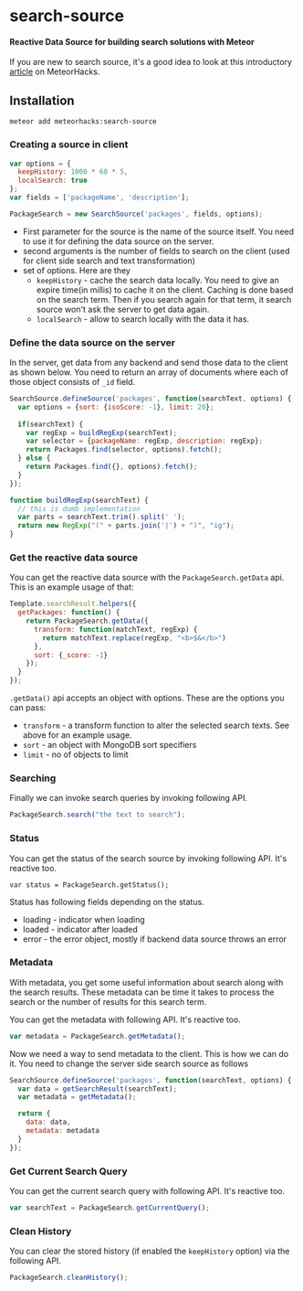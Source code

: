 search-source
=============

#### Reactive Data Source for building search solutions with Meteor

If you are new to search source, it's a good idea to look at this introductory [article](https://meteorhacks.com/implementing-an-instant-search-solution-with-meteor.html) on MeteorHacks. 

## Installation

~~~
meteor add meteorhacks:search-source
~~~

### Creating a source in client

~~~js
var options = {
  keepHistory: 1000 * 60 * 5,
  localSearch: true
};
var fields = ['packageName', 'description'];

PackageSearch = new SearchSource('packages', fields, options);
~~~

* First parameter for the source is the name of the source itself. You need to use it for defining the data source on the server.
* second arguments is the number of fields to search on the client (used for client side search and text transformation)
* set of options. Here are they
    * `keepHistory` - cache the search data locally. You need to give an expire time(in millis) to cache it on the client. Caching is done based on the search term. Then if you search again for that term, it search source won't ask the server to get data again.
    * `localSearch` - allow to search locally with the data it has.

### Define the data source on the server

In the server, get data from any backend and send those data to the client as shown below. You need to return an array of documents where each of those object consists of `_id` field.

~~~js
SearchSource.defineSource('packages', function(searchText, options) {
  var options = {sort: {isoScore: -1}, limit: 20};
  
  if(searchText) {
    var regExp = buildRegExp(searchText);
    var selector = {packageName: regExp, description: regExp};
    return Packages.find(selector, options).fetch();
  } else {
    return Packages.find({}, options).fetch();
  }
});

function buildRegExp(searchText) {
  // this is dumb implementation
  var parts = searchText.trim().split(' ');
  return new RegExp("(" + parts.join('|') + ")", "ig");
}
~~~

### Get the reactive data source

You can get the reactive data source with the `PackageSearch.getData` api. This is an example usage of that:

~~~js
Template.searchResult.helpers({
  getPackages: function() {
    return PackageSearch.getData({
      transform: function(matchText, regExp) {
        return matchText.replace(regExp, "<b>$&</b>")
      },
      sort: {_score: -1}
    });
  }
});
~~~

`.getData()` api accepts an object with options. These are the options you can pass:

* `transform` - a transform function to alter the selected search texts. See above for an example usage.
* `sort` - an object with MongoDB sort specifiers
* `limit` - no of objects to limit

### Searching

Finally we can invoke search queries by invoking following API.

~~~js
PackageSearch.search("the text to search");
~~~

### Status

You can get the status of the search source by invoking following API. It's reactive too.

~~~
var status = PackageSearch.getStatus();
~~~

Status has following fields depending on the status.

* loading - indicator when loading
* loaded - indicator after loaded
* error - the error object, mostly if backend data source throws an error

### Metadata

With metadata, you get some useful information about search along with the search results. These metadata can be time it takes to process the search or the number of results for this search term.

You can get the metadata with following API. It's reactive too.

~~~js
var metadata = PackageSearch.getMetadata();
~~~

Now we need a way to send metadata to the client. This is how we can do it. You need to change the server side search source as follows

~~~js
SearchSource.defineSource('packages', function(searchText, options) {
  var data = getSearchResult(searchText);
  var metadata = getMetadata();

  return {
    data: data,
    metadata: metadata
  }
});
~~~

### Get Current Search Query

You can get the current search query with following API. It's reactive too.

~~~js
var searchText = PackageSearch.getCurrentQuery();
~~~

### Clean History

You can clear the stored history (if enabled the `keepHistory` option) via the following API.

~~~js
PackageSearch.cleanHistory();
~~~
